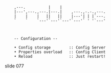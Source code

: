         
        ,---.          |    |
        |---',---.,---.|---.|    ,---.,-.-.,---.
        |    |    |   ||   ||    |---'| | |`---.
        `    `    `---'`---'`---'`---'` ' '`---'



        -- Configuration --

        • Config storage        :: Config Server
        • Properties overload   :: Config Client
        • Reload                :: Just restart!

















































































slide 077
